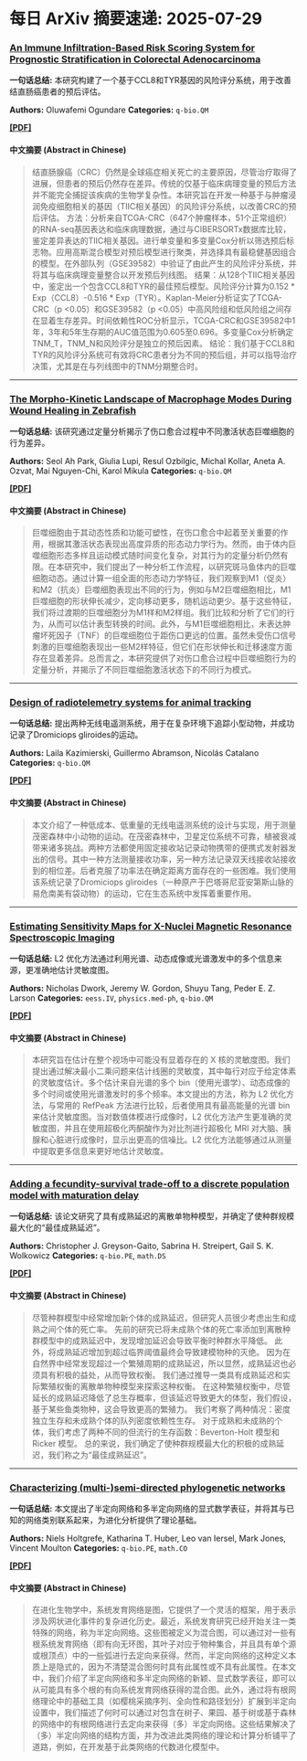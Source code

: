 # 每日 ArXiv 摘要速递: 2025-07-29

### [An Immune Infiltration-Based Risk Scoring System for Prognostic Stratification in Colorectal Adenocarcinoma](https://arxiv.org/abs/2507.18832)

**一句话总结:** 本研究构建了一个基于CCL8和TYR基因的风险评分系统，用于改善结直肠癌患者的预后评估。

**Authors:** Oluwafemi Ogundare
**Categories:** `q-bio.QM`

[**[PDF]**](https://arxiv.org/pdf/2507.18832)

#### 中文摘要 (Abstract in Chinese)

> 结直肠腺癌（CRC）仍然是全球癌症相关死亡的主要原因，尽管治疗取得了进展，但患者的预后仍然存在差异。传统的仅基于临床病理变量的预后方法并不能完全捕捉该疾病的生物学复杂性。本研究旨在开发一种基于与肿瘤浸润免疫细胞相关的基因（TIIC相关基因）的风险评分系统，以改善CRC的预后评估。  方法：分析来自TCGA-CRC（647个肿瘤样本，51个正常组织）的RNA-seq基因表达和临床病理数据，通过与CIBERSORTx数据库比较，鉴定差异表达的TIIC相关基因。进行单变量和多变量Cox分析以筛选预后标志物。应用高斯混合模型对预后模型进行聚类，并选择具有最稳健基因组合的模型。在外部队列（GSE39582）中验证了由此产生的风险评分系统，并将其与临床病理变量整合以开发预后列线图。  结果：从128个TIIC相关基因中，鉴定出一个包含CCL8和TYR的最佳预后模型。风险评分计算为0.152 * Exp（CCL8）-0.516 * Exp（TYR）。Kaplan-Meier分析证实了TCGA-CRC（p <0.05）和GSE39582（p <0.05）中高风险组和低风险组之间存在显着生存差异。时间依赖性ROC分析显示，TCGA-CRC和GSE39582中1年，3年和5年生存期的AUC值范围为0.605至0.696。多变量Cox分析确定TNM_T，TNM_N和风险评分是独立的预后因素。  结论：我们基于CCL8和TYR的风险评分系统可有效将CRC患者分为不同的预后组，并可以指导治疗决策，尤其是在与列线图中的TNM分期整合时。

---

### [The Morpho-Kinetic Landscape of Macrophage Modes During Wound Healing in Zebrafish](https://arxiv.org/abs/2507.19314)

**一句话总结:** 该研究通过定量分析揭示了伤口愈合过程中不同激活状态巨噬细胞的行为差异。

**Authors:** Seol Ah Park, Giulia Lupi, Resul Ozbilgic, Michal Kollar, Aneta A. Ozvat, Mai Nguyen-Chi, Karol Mikula
**Categories:** `q-bio.QM`

[**[PDF]**](https://arxiv.org/pdf/2507.19314)

#### 中文摘要 (Abstract in Chinese)

> 巨噬细胞由于其动态性质和功能可塑性，在伤口愈合中起着至关重要的作用，根据其激活状态表现出高度异质的形态动力学行为。然而，由于体内巨噬细胞形态多样且运动模式随时间变化复杂，对其行为的定量分析仍然有限。在本研究中，我们提出了一种分析工作流程，以研究斑马鱼体内的巨噬细胞动态。通过计算一组全面的形态动力学特征，我们观察到M1（促炎）和M2（抗炎）巨噬细胞表现出不同的行为，例如与M2巨噬细胞相比，M1巨噬细胞的形状伸长减少，定向移动更多，随机运动更少。基于这些特征，我们将过渡期的巨噬细胞分为M1样和M2样组。我们比较和分析了它们的行为，从而可以估计表型转换的时间。此外，与M1巨噬细胞相比，未表达肿瘤坏死因子（TNF）的巨噬细胞位于距伤口更远的位置。虽然未受伤口信号刺激的巨噬细胞表现出一些M2样特征，但它们在形状伸长和迁移速度方面存在显着差异。总而言之，本研究提供了对伤口愈合过程中巨噬细胞行为的定量分析，并揭示了不同巨噬细胞激活状态下的不同行为模式。

---

### [Design of radiotelemetry systems for animal tracking](https://arxiv.org/abs/2507.19331)

**一句话总结:** 提出两种无线电遥测系统，用于在复杂环境下追踪小型动物，并成功记录了Dromiciops gliroides的运动。

**Authors:** Laila Kazimierski, Guillermo Abramson, Nicolás Catalano
**Categories:** `q-bio.QM`

[**[PDF]**](https://arxiv.org/pdf/2507.19331)

#### 中文摘要 (Abstract in Chinese)

> 本文介绍了一种低成本、低重量的无线电遥测系统的设计与实现，用于测量茂密森林中小动物的运动。在茂密森林中，卫星定位系统不可靠，植被衰减带来诸多挑战。两种方法都使用固定接收站记录动物携带的便携式发射器发出的信号。其中一种方法测量接收功率，另一种方法记录双天线接收站接收到的相位差。后者克服了功率法在确定距离方面存在的一些困难。我们使用该系统记录了Dromiciops gliroides（一种原产于巴塔哥尼亚安第斯山脉的易危南美有袋动物）的运动，它在生态系统中发挥着重要作用。

---

### [Estimating Sensitivity Maps for X-Nuclei Magnetic Resonance Spectroscopic Imaging](https://arxiv.org/abs/2507.18850)

**一句话总结:** L2 优化方法通过利用光谱、动态成像或光谱激发中的多个信息来源，更准确地估计灵敏度图。

**Authors:** Nicholas Dwork, Jeremy W. Gordon, Shuyu Tang, Peder E. Z. Larson
**Categories:** `eess.IV`, `physics.med-ph`, `q-bio.QM`

[**[PDF]**](https://arxiv.org/pdf/2507.18850)

#### 中文摘要 (Abstract in Chinese)

> 本研究旨在估计在整个视场中可能没有显着存在的 X 核的灵敏度图。我们提出通过解决最小二乘问题来估计线圈的灵敏度，其中每行对应于给定体素的灵敏度估计。多个估计来自光谱的多个 bin（使用光谱学）、动态成像的多个时间或使用光谱激发时的多个频率。本文提出的方法，称为 L2 优化方法，与常用的 RefPeak 方法进行比较，后者使用具有最高能量的光谱 bin 来估计灵敏度图。当对数值体模进行成像时，L2 优化方法产生更准确的灵敏度图，并且在使用超极化丙酮酸作为对比剂进行超极化 MRI 对大脑、胰腺和心脏进行成像时，显示出更高的信噪比。L2 优化方法能够通过从测量中提取更多信息来更好地估计灵敏度。

---

### [Adding a fecundity-survival trade-off to a discrete population model with maturation delay](https://arxiv.org/abs/2507.18765)

**一句话总结:** 该论文研究了具有成熟延迟的离散单物种模型，并确定了使种群规模最大化的“最佳成熟延迟”。

**Authors:** Christopher J. Greyson-Gaito, Sabrina H. Streipert, Gail S. K. Wolkowicz
**Categories:** `q-bio.PE`, `math.DS`

[**[PDF]**](https://arxiv.org/pdf/2507.18765)

#### 中文摘要 (Abstract in Chinese)

> 尽管种群模型中经常增加新个体的成熟延迟，但研究人员很少考虑出生和成熟之间个体的死亡率。 先前的研究已将未成熟个体的死亡率添加到离散种群模型中的成熟延迟中，发现增加延迟会导致平衡时种群水平降低。 此外，将成熟延迟增加到超过临界阈值最终会导致建模物种的灭绝。 因为在自然界中经常发现超过一个繁殖周期的成熟延迟，所以显然，成熟延迟也必须具有积极的益处，从而导致权衡。 我们通过推导一类具有成熟延迟和实际繁殖权衡的离散单物种模型来探索这种权衡。 在这种繁殖权衡中，尽管延长的成熟延迟降低了总生存概率，但该延迟导致更大的体型，我们假设，基于某些鱼类物种，这会导致更高的繁殖力。 我们考察了两种情况：密度独立生存和未成熟个体的队列密度依赖性生存。 对于成熟和未成熟的个体，我们考虑了两种不同的但流行的生存函数：Beverton-Holt 模型和 Ricker 模型。 总的来说，我们确定了使种群规模最大化的积极的成熟延迟，我们称之为“最佳成熟延迟”。

---

### [Characterizing (multi-)semi-directed phylogenetic networks](https://arxiv.org/abs/2507.18772)

**一句话总结:** 本文提出了半定向网络和多半定向网络的显式数学表征，并将其与已知的网络类别联系起来，为进化分析提供了理论基础。

**Authors:** Niels Holtgrefe, Katharina T. Huber, Leo van Iersel, Mark Jones, Vincent Moulton
**Categories:** `q-bio.PE`, `math.CO`

[**[PDF]**](https://arxiv.org/pdf/2507.18772)

#### 中文摘要 (Abstract in Chinese)

> 在进化生物学中，系统发育网络是图，它提供了一个灵活的框架，用于表示涉及网状进化事件的复杂进化历史。最近，系统发育研究已经开始关注一类特殊的网络，称为半定向网络。这些图被定义为混合图，可以通过对一些有根系统发育网络（即有向无环图，其叶子对应于物种集合，并且具有单个源或根顶点）中的一些弧进行去定向来获得。然而，半定向网络的这种定义本质上是隐式的，因为不清楚混合图何时具有此属性或不具有此属性。在本文中，我们介绍了半定向网络和多半定向网络的新颖、显式数学表征，即可以从可能具有多个根的有向系统发育网络获得的混合图。此外，通过将有根网络理论中的基础工具（如樱桃采摘序列、全向性和路径划分）扩展到半定向设置中，我们描述了何时可以通过对包含在树子、果园、基于树或基于森林的网络中的有根网络进行去定向来获得（多）半定向网络。这些结果解决了（多）半定向网络的结构方面，并为改进此类网络的理论和计算分析铺平了道路，例如，在开发基于此类网络的代数进化模型中。
